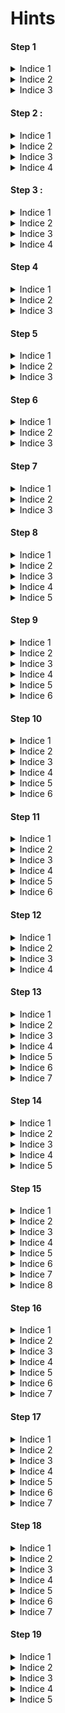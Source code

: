 # Hints

#### Step 1
<details>
	<summary>Indice 1</summary>
	La page n'est pas ite, c'est pas un bug
</details>
<details>
	<summary>Indice 2</summary>
	Clic droit est ton meilleur ami
</details>
<details>
	<summary>Indice 3</summary>
	Ctrl + U (Code source)
</details>

#### Step 2 :
<details>
	<summary>Indice 1</summary>
	C'est un endroit sur terre
</details>
<details>
	<summary>Indice 2</summary>
	C'est une ville, et pas Hong Kong
</details>
<details>
	<summary>Indice 3</summary>
	Une grosse pomme - la liberté - Des gratte-ciels
</details>
<details>
	<summary>Indice 4</summary>
	La ville a le nom de l'état dans lequel elle est
</details>

#### Step 3 :
<details>
	<summary>Indice 1</summary>
	Tu comprendras si tu es assez vieux
</details>
<details>
	<summary>Indice 2</summary>
	 J'aimais bien les téléphones avant
</details>
<details>
	<summary>Indice 3</summary>
	Surtout leur clavier
</details>
<details>
	<summary>Indice 4</summary>
	[Clavier](https://i.stack.imgur.com/hHq4v.jpg)
</details>

#### Step 4
<details>
	<summary>Indice 1</summary>
	-.. ..- -... -. .. ..- --
</details>
<details>
	<summary>Indice 2</summary>
	C'est du morse
</details>
<details>
	<summary>Indice 3</summary>
	[Code morse en ligne](https://morsecode.world/international/translator.html)
</details>

#### Step 5
<details>
	<summary>Indice 1</summary>
	C'est une courte mélodie, je me demande ce que c'est
</details>
<details>
	<summary>Indice 2</summary>
	On devrait essayer de le mettre sur une partition
</details>
<details>
	<summary>Indice 3</summary>
	Quelles sont ces notes (Avec la notation anglaise pas do ré mi)
</details>

#### Step 6
<details>
	<summary>Indice 1</summary>
	Je t'entend pas
</details>
<details>
	<summary>Indice 2</summary>
	C'est américain
</details>
<details>
	<summary>Indice 3</summary>
	Alphabet de langue des signes américaine
</details>

#### Step 7
<details>
	<summary>Indice 1</summary>
	Bonjour
</details>
<details>
	<summary>Indice 2</summary>
	Il faut le faire deux fois
</details>
<details>
	<summary>Indice 3</summary>
	[SHA-256 en ligne](https://emn178.github.io/online-tools/sha256.html)
</details>

#### Step 8
<details>
	<summary>Indice 1</summary>
	Cette image ne devrait pas rester sur ce site
</details>
<details>
	<summary>Indice 2</summary>
	Télécharger l'image pourrait aider
</details>
<details>
	<summary>Indice 3</summary>
	Clic droit est sympa aussi
</details>
<details>
	<summary>Indice 4</summary>
	Dans les propriétés
</details>
<details>
	<summary>Indice 5</summary>
	J'adore l'astrologie !
</details>

#### Step 9
<details>
	<summary>Indice 1</summary>
	Que peut bien être cette grande roue ?
</details>
<details>
	<summary>Indice 2</summary>
	C'est au Japon
</details>
<details>
	<summary>Indice 3</summary>
	Cosmo Clock 21
</details>
<details>
	<summary>Indice 4</summary>
	On dirait qu'il manque l'heure sur les photos
</details>
<details>
	<summary>Indice 5</summary>
	L'heure au Japon peut être
</details>
<details>
	<summary>Indice 6</summary>
	Format: HH:MM sans 0 devant les heures, exemple 7:10 ou 15:09
</details>

#### Step 10
<details>
	<summary>Indice 1</summary>
	Je vois pas
</details>
<details>
	<summary>Indice 2</summary>
	J'aime la chimie
</details>
<details>
	<summary>Indice 3</summary>
	Tableau périodique
</details>
<details>
	<summary>Indice 4</summary>
	Ne fais rien avec le 'A'
</details>
<details>
	<summary>Indice 5</summary>
	A l'envers
</details>
<details>
	<summary>Indice 6</summary>
	C'est devant toi depuis le début
</details>

#### Step 11
<details>
	<summary>Indice 1</summary>
	La couleur a une importance
</details>
<details>
	<summary>Indice 2</summary>
	J'aimerais bien avoir le code hexadécimal de cette couleur
</details>
<details>
	<summary>Indice 3</summary>
	Peut être qu'il faut insérer le code de la couleur dans le texte visible et faire quelque chose avec
</details>
<details>
	<summary>Indice 4</summary>
	On devrait avoir ça : '+7d5608a7', ça resemble à un nombre en hexadécimal
</details>
<details>
	<summary>Indice 5</summary>
	Reconvertir le nombre en décimal pourrait être intérressant
</details>
<details>
	<summary>Indice 6</summary>
	+3644644979 ressemble étrangement à un numéro de téléphone
</details>

#### Step 12
<details>
	<summary>Indice 1</summary>
	Si c'est pas encore fait, oui il faut cliquer sur le lien pour télécharger le fichier
</details>
<details>
	<summary>Indice 2</summary>
	Le contenu est vraiment bizarre, on dirait un étrange programme
</details>
<details>
	<summary>Indice 3</summary>
	JS c'est pas un langage de programmation ??
</details>
<details>
	<summary>Indice 4</summary>
	La console du navigateur je l'adore
</details>

#### Step 13
<details>
	<summary>Indice 1</summary>
	J'adore cette image
</details>
<details>
	<summary>Indice 2</summary>
	Il faut la télécharger encore une fois
</details>
<details>
	<summary>Indice 3</summary>
	1000 mots valent mieux qu'une image
</details>
<details>
	<summary>Indice 4</summary>
	Peut être ouvrir l'image avec un éditeur de texte ?
</details>
<details>
	<summary>Indice 5</summary>
	PARTIE 2 | A quoi peut bien correspondre ce texte ? (En bas du fichier au cas où)
</details>
<details>
	<summary>Indice 6</summary>
	On dirait un hash ?
</details>
<details>
	<summary>Indice 7</summary>
	MD5
</details>

#### Step 14
<details>
	<summary>Indice 1</summary>
	C'est qui ?
</details>
<details>
	<summary>Indice 2</summary>
	Télécharge l'image
</details>
<details>
	<summary>Indice 3</summary>
	Clic droit est ton meilleur ami
</details>
<details>
	<summary>Indice 4</summary>
	Dans les propriétés
</details>
<details>
	<summary>Indice 5</summary>
	[Machine Enigma en ligne](https://cryptii.com/pipes/enigma-machine)
</details>

#### Step 15
<details>
	<summary>Indice 1</summary>
	Trop beau ce chat, tu devrais avoir l'image en local au cas où :)
</details>
<details>
	<summary>Indice 2</summary>
	L'indice qui dit que les plus petits détails sont les plus importants est très utile
</details>
<details>
	<summary>Indice 3</summary>
	Je me demande si le nom du fichier cache quelque chose
</details>
<details>
	<summary>Indice 4</summary>
	LSB est ce qui est important
</details>
<details>
	<summary>Indice 5</summary>
	Le message est caché avec la méthode de stéganographie su bit de poids faible
</details>
<details>
	<summary>Indice 6</summary>
	PARTIE 2 ! Le nombre représente le port
</details>
<details>
	<summary>Indice 7</summary>
	Comment se connecter à des sockets ?
</details>
<details>
	<summary>Indice 8</summary>
	[Telnet :)](https://telnet-online.net)
</details>

#### Step 16
<details>
	<summary>Indice 1</summary>
	Regarde l'image de plus près
</details>
<details>
	<summary>Indice 2</summary>
	Si j'étais toi, je changerais la couleur d'arrière plan
</details>
<details>
	<summary>Indice 3</summary>
	Les nombres c'est normal
</details>
<details>
	<summary>Indice 4</summary>
	Assemble le @ et le code
</details>
<details>
	<summary>Indice 5</summary>
	PARTIE 2 | Logo vert
</details>
<details>
	<summary>Indice 6</summary>
	Il faut écouter plusieurs musiques pas qu'une seule
</details>
<details>
	<summary>Indice 7</summary>
	Une playlist spotify
</details>

#### Step 17
<details>
	<summary>Indice 1</summary>
	C'est qui elle ?
</details>
<details>
	<summary>Indice 2</summary>
	J'adore la couleur de fond, si seulement je connaissais son nom.
</details>
<details>
	<summary>Indice 3</summary>
	[Ce site](http://chir.ag/projects/name-that-color/)
</details>
<details>
	<summary>Indice 4</summary>
	Les commentaires google
</details>
<details>
	<summary>Indice 5</summary>
	PARTIE 2 | Comment césar peut cacher un message ?
</details>
<details>
	<summary>Indice 6</summary>
	Il y a une bonne valeur de rouge dans ce fond
</details>
<details>
	<summary>Indice 7</summary>
	[Code césar](https://cryptii.com/pipes/caesar-cipher)
</details>

#### Step 18
<details>
	<summary>Indice 1</summary>
	Concentre toi sur 'meta' d'abord
</details>
<details>
	<summary>Indice 2</summary>
	Cherche 'picture meta' sur google
</details>
<details>
	<summary>Indice 3</summary>
	[Exif viewer](http://exif.regex.info/exif.cgi)
</details>
<details>
	<summary>Indice 4</summary>
	PARTIE 2 | C'est mieux si tu es en pleine immersion dans cette belle ville (Le commentaire pos de l'exif)
</details>
<details>
	<summary>Indice 5</summary>
	Il faut rester pile sur le point ...
</details>
<details>
	<summary>Indice 6</summary>
	Quand est-ce que l'image a été crée ?
</details>
<details>
	<summary>Indice 7</summary>
	... mais peut être pas au même moment
</details>

#### Step 19
<details>
	<summary>Indice 1</summary>
	C'est qui lui ?
</details>
<details>
	<summary>Indice 2</summary>
	Faudrait peut-être utiliser sa création ?
</details>
<details>
	<summary>Indice 3</summary>
	PARTIE 2 | Il faut se concentrer sur l'audio pas la vidéo. (Ouvre l'image avec Winrar/7Zip si c'est pas encore fait)
</details>
<details>
	<summary>Indice 4</summary>
	Ondes spectrales
</details>
<details>
	<summary>Indice 5</summary>
	[Analyse spectrale](https://www.dcode.fr/spectral-analysis)
</details>
